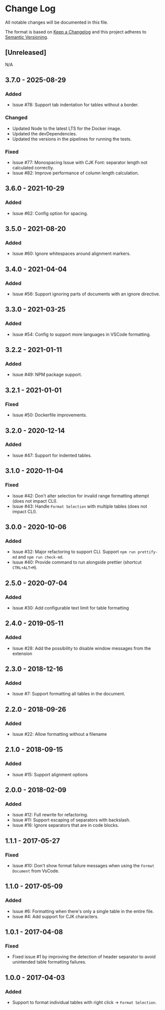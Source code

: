 # Change Log

All notable changes will be documented in this file.

The format is based on [Keep a Changelog](http://keepachangelog.com/) and this project adheres to [Semantic Versioning](http://semver.org/).

## [Unreleased]
N/A

## 3.7.0 - 2025-08-29
### Added
- Issue #78: Support tab indentation for tables without a border.
### Changed
- Updated Node to the latest LTS for the Docker image.
- Updated the devDependencies.
- Updated the versions in the pipelines for running the tests.
### Fixed
- Issue #77: Monospacing Issue with CJK Font: separator length not calculated correctly.
- Issue #82: Improve performance of column length calculation.

## 3.6.0 - 2021-10-29
### Added
- Issue #62: Config option for spacing.

## 3.5.0 - 2021-08-20
### Added
- Issue #60: Ignore whitespaces around alignment markers.

## 3.4.0 - 2021-04-04
### Added
- Issue #56: Support ignoring parts of documents with an ignore directive.

## 3.3.0 - 2021-03-25
### Added
- Issue #54: Config to support more languages in VSCode formatting.

## 3.2.2 - 2021-01-11
### Added
- Issue #49: NPM package support.

## 3.2.1 - 2021-01-01
### Fixed
- Issue #50: Dockerfile improvements.

## 3.2.0 - 2020-12-14
### Added
- Issue #47: Support for indented tables.

## 3.1.0 - 2020-11-04
### Fixed
- Issue #42: Don't alter selection for invalid range formatting attempt (does not impact CLI).
- Issue #43: Handle `Format Selection` with multiple tables (does not impact CLI).

## 3.0.0 - 2020-10-06
### Added
- Issue #32: Major refactoring to support CLI. Support `npm run prettify-md` and `npm run check-md`.
- Issue #40: Provide command to run alongside prettier (shortcut `CTRL+ALT+M`).

## 2.5.0 - 2020-07-04
### Added
- Issue #30: Add configurable text limit for table formatting

## 2.4.0 - 2019-05-11
### Added
- Issue #28: Add the possibility to disable window messages from the extension

## 2.3.0 - 2018-12-16
### Added
- Issue #7: Support formatting all tables in the document.

## 2.2.0 - 2018-09-26
### Added
- Issue #22: Allow formatting without a filename

## 2.1.0 - 2018-09-15
### Added
- Issue #15: Support alignment options

## 2.0.0 - 2018-02-09
### Added
- Issue #12: Full rewrite for refactoring.
- Issue #11: Support escaping of separators with backslash.
- Issue #16: Ignore separators that are in code blocks.

## 1.1.1 - 2017-05-27
### Fixed
- Issue #10: Don't show format failure messages when using the `Format Document` from VsCode.

## 1.1.0 - 2017-05-09
### Added
- Issue #6: Formatting when there's only a single table in the entire file.
- Issue #4: Add support for CJK characters.

## 1.0.1 - 2017-04-08
### Fixed
- Fixed issue #1 by improving the detection of header separator to avoid unintended table formatting failures.

## 1.0.0 - 2017-04-03
### Added
- Support to format individual tables with right click -> `Format Selection`.
